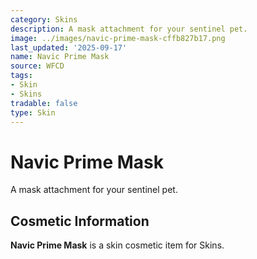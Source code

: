 ```yaml
---
category: Skins
description: A mask attachment for your sentinel pet.
image: ../images/navic-prime-mask-cffb827b17.png
last_updated: '2025-09-17'
name: Navic Prime Mask
source: WFCD
tags:
- Skin
- Skins
tradable: false
type: Skin
---
```


# Navic Prime Mask

A mask attachment for your sentinel pet.

## Cosmetic Information

**Navic Prime Mask** is a skin cosmetic item for Skins.

